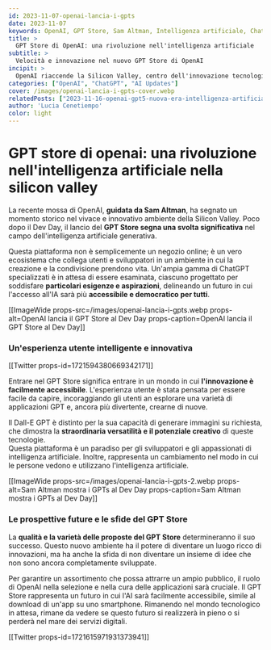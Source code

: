 ```yaml
---
id: 2023-11-07-openai-lancia-i-gpts
date: 2023-11-07
keywords: OpenAI, GPT Store, Sam Altman, Intelligenza artificiale, ChatGPT, Innovazione, Silicon Valley, Democratizzazione dell'IA
title: > 
  GPT Store di OpenAI: una rivoluzione nell'intelligenza artificiale
subtitle: >
  Velocità e innovazione nel nuovo GPT Store di OpenAI
incipit: >
  OpenAI riaccende la Silicon Valley, centro dell'innovazione tecnologica. Una mossa sorprendente che è seguita all'annuncio al Dev Day è stata la guida geniale di Sam Altman che ha portato alla luce il GPT Store.
categories: ["OpenAI", "ChatGPT", "AI Updates"]
cover: /images/openai-lancia-i-gpts-cover.webp
relatedPosts: ["2023-11-16-openai-gpt5-nuova-era-intelligenza-artificiale", "2023-11-20-sam-altman-greg-brockman-entrano-in-microsoft-openai"]
author: 'Lucia Cenetiempo'
color: light
---
```


# GPT store di openai: una rivoluzione nell'intelligenza artificiale nella silicon valley

La recente mossa di OpenAI, **guidata da Sam Altman**, ha segnato un momento storico nel vivace e innovativo ambiente della Silicon Valley. Poco dopo il Dev Day, il lancio del **GPT Store segna una svolta significativa** nel campo dell'intelligenza artificiale generativa.  

Questa piattaforma non è semplicemente un negozio online; è un vero ecosistema che collega utenti e sviluppatori in un ambiente in cui la creazione e la condivisione prendono vita. Un'ampia gamma di ChatGPT specializzati è in attesa di essere esaminata, ciascuno progettato per soddisfare **particolari esigenze e aspirazioni**, delineando un futuro in cui l'accesso all'IA sarà più **accessibile e democratico per tutti**.

[[ImageWide props-src=/images/openai-lancia-i-gpts.webp props-alt=OpenAI lancia il GPT Store al Dev Day props-caption=OpenAI lancia il GPT Store al Dev Day]]

### Un'esperienza utente intelligente e innovativa

[[Twitter props-id=1721594380669342171]]

Entrare nel GPT Store significa entrare in un mondo in cui **l'innovazione è facilmente accessibile**. L'esperienza utente è stata pensata per essere facile da capire, incoraggiando gli utenti an esplorare una varietà di applicazioni GPT e, ancora più divertente, crearne di nuove. 

Il Dall-E GPT è distinto per la sua capacità di generare immagini su richiesta, che dimostra la **straordinaria versatilità e il potenziale creativo** di queste tecnologie.  
Questa piattaforma è un paradiso per gli sviluppatori e gli appassionati di intelligenza artificiale. Inoltre, rappresenta un cambiamento nel modo in cui le persone vedono e utilizzano l'intelligenza artificiale.

[[ImageWide props-src=/images/openai-lancia-i-gpts-2.webp props-alt=Sam Altman mostra i GPTs al Dev Day props-caption=Sam Altman mostra i GPTs al Dev Day]]

### Le prospettive future e le sfide del GPT Store

La **qualità e la varietà delle proposte del GPT Store** determineranno il suo successo. Questo nuovo ambiente ha il potere di diventare un luogo ricco di innovazioni, ma ha anche la sfida di non diventare un insieme di idee che non sono ancora completamente sviluppate.  

Per garantire un assortimento che possa attrarre un ampio pubblico, il ruolo di OpenAI nella selezione e nella cura delle applicazioni sarà cruciale. Il GPT Store rappresenta un futuro in cui l'AI sarà facilmente accessibile, simile al download di un'app su uno smartphone. Rimanendo nel mondo tecnologico in attesa, rimane da vedere se questo futuro si realizzerà in pieno o si perderà nel mare dei servizi digitali.

[[Twitter props-id=1721615971931373941]]